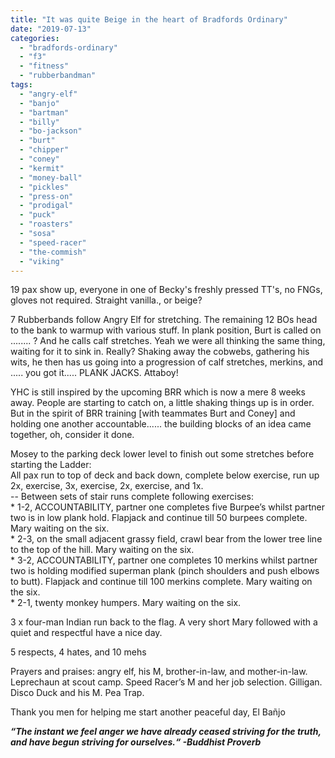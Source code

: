 ```yaml
---
title: "It was quite Beige in the heart of Bradfords Ordinary"
date: "2019-07-13"
categories: 
  - "bradfords-ordinary"
  - "f3"
  - "fitness"
  - "rubberbandman"
tags: 
  - "angry-elf"
  - "banjo"
  - "bartman"
  - "billy"
  - "bo-jackson"
  - "burt"
  - "chipper"
  - "coney"
  - "kermit"
  - "money-ball"
  - "pickles"
  - "press-on"
  - "prodigal"
  - "puck"
  - "roasters"
  - "sosa"
  - "speed-racer"
  - "the-commish"
  - "viking"
---
```


19 pax show up, everyone in one of Becky's freshly pressed TT's, no FNGs, gloves not required. Straight vanilla., or beige?

7 Rubberbands follow Angry Elf for stretching. The remaining 12 BOs head to the bank to warmup with various stuff. In plank position, Burt is called on ........ ? And he calls calf stretches. Yeah we were all thinking the same thing, waiting for it to sink in. Really? Shaking away the cobwebs, gathering his wits, he then has us going into a progression of calf stretches, merkins, and ..... you got it..... PLANK JACKS. Attaboy!

YHC is still inspired by the upcoming BRR which is now a mere 8 weeks away. People are starting to catch on, a little shaking things up is in order. But in the spirit of BRR training \[with teammates Burt and Coney\] and holding one another accountable...... the building blocks of an idea came together, oh, consider it done.

Mosey to the parking deck lower level to finish out some stretches before starting the Ladder:  
All pax run to top of deck and back down, complete below exercise, run up 2x, exercise, 3x, exercise, 2x, exercise, and 1x.  
\-- Between sets of stair runs complete following exercises:  
\* 1-2, ACCOUNTABILITY, partner one completes five Burpee’s whilst partner two is in low plank hold. Flapjack and continue till 50 burpees complete. Mary waiting on the six.  
\* 2-3, on the small adjacent grassy field, crawl bear from the lower tree line to the top of the hill. Mary waiting on the six.  
\* 3-2, ACCOUNTABILITY, partner one completes 10 merkins whilst partner two is holding modified superman plank (pinch shoulders and push elbows to butt). Flapjack and continue till 100 merkins complete. Mary waiting on the six.  
\* 2-1, twenty monkey humpers. Mary waiting on the six.

3 x four-man Indian run back to the flag. A very short Mary followed with a quiet and respectful have a nice day.

5 respects, 4 hates, and 10 mehs

Prayers and praises: angry elf, his M, brother-in-law, and mother-in-law. Leprechaun at scout camp. Speed Racer’s M and her job selection. Gilligan. Disco Duck and his M. Pea Trap.

Thank you men for helping me start another peaceful day, El Bañjo

**_“The instant we feel anger we have already ceased striving for the truth, and have begun striving for ourselves.“ -Buddhist Proverb_**
